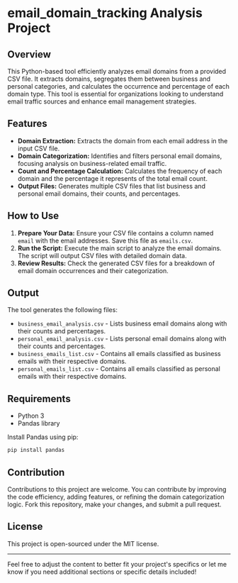 # email_domain_tracking Analysis Project

## Overview
This Python-based tool efficiently analyzes email domains from a provided CSV file. It extracts domains, segregates them between business and personal categories, and calculates the occurrence and percentage of each domain type. This tool is essential for organizations looking to understand email traffic sources and enhance email management strategies.

## Features
- **Domain Extraction:** Extracts the domain from each email address in the input CSV file.
- **Domain Categorization:** Identifies and filters personal email domains, focusing analysis on business-related email traffic.
- **Count and Percentage Calculation:** Calculates the frequency of each domain and the percentage it represents of the total email count.
- **Output Files:** Generates multiple CSV files that list business and personal email domains, their counts, and percentages.

## How to Use
1. **Prepare Your Data:** Ensure your CSV file contains a column named `email` with the email addresses. Save this file as `emails.csv`.
2. **Run the Script:** Execute the main script to analyze the email domains. The script will output CSV files with detailed domain data.
3. **Review Results:** Check the generated CSV files for a breakdown of email domain occurrences and their categorization.

## Output
The tool generates the following files:
- `business_email_analysis.csv` - Lists business email domains along with their counts and percentages.
- `personal_email_analysis.csv` - Lists personal email domains along with their counts and percentages.
- `business_emails_list.csv` - Contains all emails classified as business emails with their respective domains.
- `personal_emails_list.csv` - Contains all emails classified as personal emails with their respective domains.

## Requirements
- Python 3
- Pandas library

Install Pandas using pip:
```bash
pip install pandas
```

## Contribution
Contributions to this project are welcome. You can contribute by improving the code efficiency, adding features, or refining the domain categorization logic. Fork this repository, make your changes, and submit a pull request.

## License
This project is open-sourced under the MIT license.

---

Feel free to adjust the content to better fit your project's specifics or let me know if you need additional sections or specific details included!
